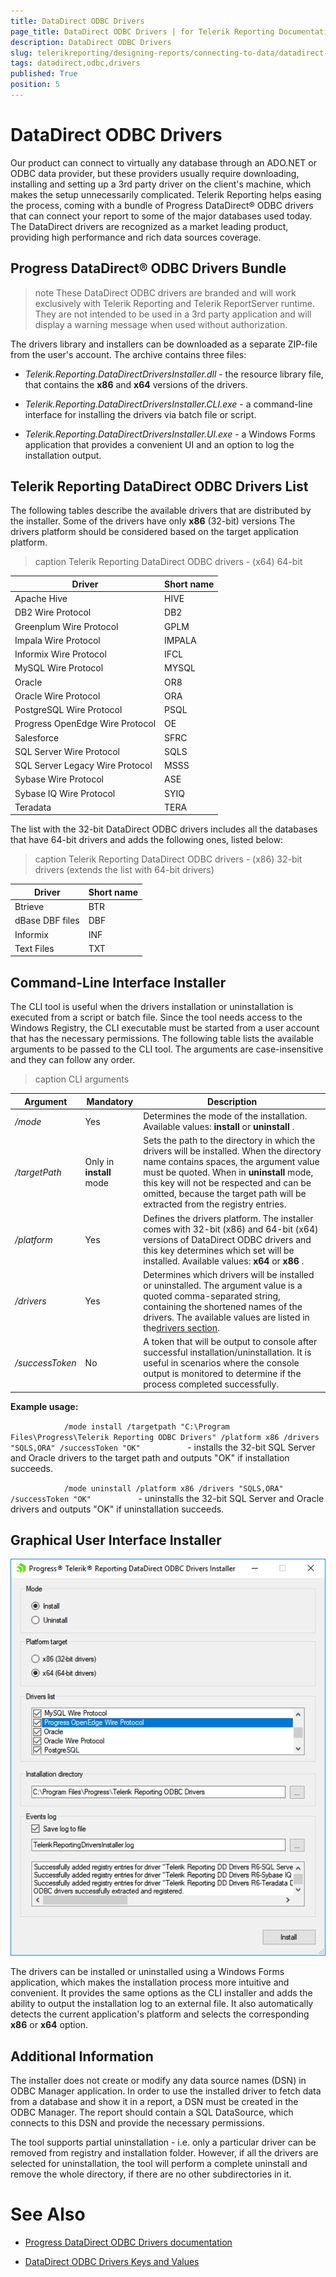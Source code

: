 ```yaml
---
title: DataDirect ODBC Drivers
page_title: DataDirect ODBC Drivers | for Telerik Reporting Documentation
description: DataDirect ODBC Drivers
slug: telerikreporting/designing-reports/connecting-to-data/datadirect-odbc-drivers
tags: datadirect,odbc,drivers
published: True
position: 5
---
```


# DataDirect ODBC Drivers



Our product can connect to virtually any database through an ADO.NET or ODBC data provider, but these providers usually require downloading, installing and setting up a 3rd party driver         on the client's machine, which makes the setup unnecessarily complicated. Telerik Reporting helps easing the process, coming with a bundle of Progress DataDirect® ODBC drivers that can         connect your report to some of the major databases used today. The DataDirect drivers are recognized as a market leading product, providing high performance and rich data sources coverage.       

## Progress DataDirect® ODBC Drivers Bundle

>note These DataDirect ODBC drivers are branded and will work exclusively with Telerik Reporting and Telerik ReportServer runtime. They are not intended to be used in a             3rd party application and will display a warning message when used without authorization.           


The drivers library and installers can be downloaded as a separate ZIP-file from the user's account. The archive contains three files:

* *Telerik.Reporting.DataDirectDriversInstaller.dll*  - the resource library file, that contains the __x86__  and               __x64__  versions of the drivers.             

* *Telerik.Reporting.DataDirectDriversInstaller.CLI.exe*  - a command-line interface for installing the drivers via batch file or script.             

* *Telerik.Reporting.DataDirectDriversInstaller.UI.exe*  - a Windows Forms application that provides a convenient UI and an option to log the installation output.             

## Telerik Reporting DataDirect ODBC Drivers List

The following tables describe the available drivers that are distributed by the installer. Some of the drivers have only __x86__  (32-bit) versions           The drivers platform should be considered based on the target application platform.         


>caption Telerik Reporting DataDirect ODBC drivers - (x64) 64-bit

| Driver | Short name |
| ------ | ------ |
|Apache Hive|HIVE|
|DB2 Wire Protocol|DB2|
|Greenplum Wire Protocol|GPLM|
|Impala Wire Protocol|IMPALA|
|Informix Wire Protocol|IFCL|
|MySQL Wire Protocol|MYSQL|
|Oracle|OR8|
|Oracle Wire Protocol|ORA|
|PostgreSQL Wire Protocol|PSQL|
|Progress OpenEdge Wire Protocol|OE|
|Salesforce|SFRC|
|SQL Server Wire Protocol|SQLS|
|SQL Server Legacy Wire Protocol|MSSS|
|Sybase Wire Protocol|ASE|
|Sybase IQ Wire Protocol|SYIQ|
|Teradata|TERA|




The list with the 32-bit DataDirect ODBC drivers includes all the databases that have 64-bit drivers and adds the following ones, listed below:         


>caption Telerik Reporting DataDirect ODBC drivers - (x86) 32-bit drivers (extends the list with 64-bit drivers)

| Driver | Short name |
| ------ | ------ |
|Btrieve|BTR|
|dBase DBF files|DBF|
|Informix|INF|
|Text Files|TXT|




## Command-Line Interface Installer

The CLI tool is useful when the drivers installation or uninstallation is executed from a script or batch file. Since the tool needs access to the Windows Registry,           the CLI executable must be started from a user account that has the necessary permissions. The following table lists the available arguments to be passed to the CLI tool.           The arguments are case-insensitive and they can follow any order.         


>caption CLI arguments

| Argument | Mandatory | Description |
| ------ | ------ | ------ |
| */mode* |Yes|Determines the mode of the installation. Available values: __install__ or __uninstall__ .|
| */targetPath* |Only in __install__ mode|Sets the path to the directory in which the drivers will be installed. When the directory name contains spaces, the argument value must be quoted.                 When in __uninstall__ mode, this key will not be respected and can be omitted, because the target path will be extracted from the registry entries.|
| */platform* |Yes|Defines the drivers platform. The installer comes with 32-bit (x86) and 64-bit (x64) versions of DataDirect ODBC drivers and this key determines which set will be installed. Available values: __x64__ or __x86__ .|
| */drivers* |Yes|Determines which drivers will be installed or uninstalled. The argument value is a quoted comma-separated string, containing the shortened names of the drivers.                 The available values are listed in the[drivers section](0312e83c-2e17-4261-803b-befcefe88c5b#telerik-reporting-datadirect-odbc-drivers-list).|
| */successToken* |No|A token that will be output to console after successful installation/uninstallation. It is useful in scenarios where the console output is monitored to determine if the process completed successfully.|




__Example usage:__ 

`             /mode install /targetpath "C:\Program Files\Progress\Telerik Reporting ODBC Drivers" /platform x86 /drivers "SQLS,ORA" /successToken "OK"           ` - installs the 32-bit  SQL Server and Oracle drivers to the target path and outputs "OK" if installation succeeds.         

`             /mode uninstall /platform x86 /drivers "SQLS,ORA" /successToken "OK"           ` - uninstalls the 32-bit  SQL Server and Oracle drivers and outputs "OK" if uninstallation succeeds.         

## Graphical User Interface Installer  

  ![datadirect-drivers-installer-gui](images/DataSources/datadirect-drivers-installer-gui.png)

The drivers can be installed or uninstalled using a Windows Forms application, which makes the installation process more intuitive and convenient.           It provides the same options as the CLI installer and adds the ability to output the installation log to an external file.           It also automatically detects the current application's platform and selects the corresponding __x86__  or __x64__  option.         

## Additional Information

The installer does not create or modify any data source names (DSN) in ODBC Manager application. In order to use the installed driver to fetch data from a database and           show it in a report, a DSN must be created in the ODBC Manager. The report should contain a SQL DataSource, which connects to this DSN and provide the necessary permissions.         

The tool supports partial uninstallation - i.e. only a particular driver can be removed from registry and installation folder.            However, if all the drivers are selected for uninstallation, the tool will perform a complete uninstall and remove the whole directory, if there are no other            subdirectories in it.         

# See Also


 * [Progress DataDirect ODBC Drivers documentation](http://media.datadirect.com/download/docs/odbc/allodbc/)

 * [DataDirect ODBC Drivers Keys and Values](http://media.datadirect.com/download/docs/odbc/distgde/help.html#page/distguide%2Fkeys-and-values.html%23)
